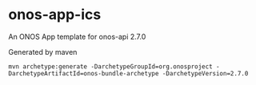 # onos-app-ics
An ONOS App template for onos-api 2.7.0

Generated by maven

```
mvn archetype:generate -DarchetypeGroupId=org.onosproject -DarchetypeArtifactId=onos-bundle-archetype -DarchetypeVersion=2.7.0
```
